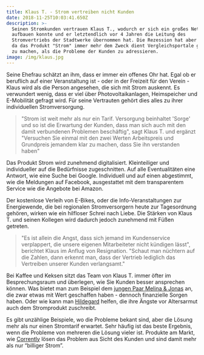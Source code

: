 ```yaml
---
title: Klaus T. - Strom vertreiben nicht Kunden
date: 2018-11-25T10:03:41.650Z
description: >-
  Seinen Stromkunden vertrauen Klaus T., wodurch er sich ein großes Netzwerk
  aufbauen konnte und er letztendlich vor 4 Jahren die Leitung des
  Stromvertriebs der Stadtwerke übernommen hat. Die Rezession hat aber begonnen,
  da das Produkt "Strom" immer mehr dem Zweck dient Vergleichsportale glücklich
  zu machen, als die Probleme der Kunden zu adressieren.
image: /img/klaus.jpg
---
```

Seine Ehefrau schätzt an ihm, dass er immer ein offenes Ohr hat. Egal ob er beruflich auf einer Veranstaltung ist - oder in der Freizeit für den Verein - Klaus wird als die Person angesehen, die sich mit Strom auskennt. Es verwundert wenig, dass er viel über Photovoltaikanlagen, Heimspeicher und E-Mobilität gefragt wird. Für seine Vertrauten gehört dies alles zu ihrer individuellen Stromversorgung. 

> "Strom ist weit mehr als nur ein Tarif. Versorgung beinhaltet 'Sorge' und so ist die Erwartung der Kunden, dass man sich auch mit den damit verbundenen Problemen beschäftig", sagt Klaus T. und ergänzt "Versuchen Sie einmal mit den zwei Werten Arbeitspreis und Grundpreis jemandem klar zu machen, dass Sie ihn verstanden haben"

Das Produkt Strom wird zunehmend digitalisiert. Kleinteiliger und individueller auf die Bedürfnisse zugeschnitten. Auf alle Eventualitäten eine Antwort, wie eine Suche bei Google. Individuell und auf einen abgestimmt, wie die Meldungen auf Facebook, ausgestattet mit dem transparentem Service wie die Angebote bei Amazon. 

Der kostenlose Verleih von E-Bikes, oder die Info-Veranstaltungen zur Energiewende, die bei regionalen Stromversorgern heute zur Tagesordnung gehören, wirken wie ein hilfloser Schrei nach Liebe. Die Stärken von Klaus T. und seinen Kollegen wird dadurch jedoch zunehmend mit Füßen getreten.

> "Es ist allein die Angst, dass sich jemand im Kundenservice verplappert, die unsere eigenen Mitarbeiteter nicht kündigen lässt", berichtet Klaus im Anflug von Resignation. "Schaut man nüchtern auf die Zahlen, dann erkennt man, dass der Vertrieb lediglich das Vertreiben unserer Kunden verlangsamt."

Bei Kaffee und Keksen sitzt das Team von Klaus T. immer öfter im Besprechungsraum und überlegen, wie Sie Kunden besser ansprechen können. Was bietet man zum Beispiel dem [jungen Paar Melina & Jonas](/post/melina-jonas-f-nichts-darf-schiefgehen/) an,  die zwar etwas mit Wert geschaffen haben - dennoch finanzielle Sorgen haben. Oder wie kann man [Hildegard](/post/hildegard-m-angst-vor-altersarmut/) helfen, die ihre Ängste vor Altersarmut auch dem Stromprodukt zuschreibt. 

Es gibt unzählige Beispiele, wo die Probleme bekant sind, aber die Lösung mehr als nur einen Stromtarif erwartet. Sehr häufig ist das beste Ergebnis, wenn die Probleme von mehreren die Lösung vieler ist. Produkte am Markt, wie [Corrently](https://corrently.de/) lösen das Problem aus Sicht des Kunden und sind damit mehr als nur “billiger Strom”.
